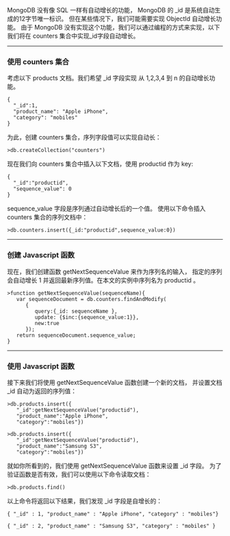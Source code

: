 MongoDB 没有像 SQL 一样有自动增长的功能， MongoDB 的 _id 是系统自动生成的12字节唯一标识。
但在某些情况下，我们可能需要实现 ObjectId 自动增长功能。
由于 MongoDB 没有实现这个功能，我们可以通过编程的方式来实现，以下我们将在 counters 集合中实现_id字段自动增长。

---

### 使用 counters 集合

考虑以下 products 文档。我们希望 _id 字段实现 从 1,2,3,4 到 n 的自动增长功能。
```other
{
  "_id":1,
  "product_name": "Apple iPhone",
  "category": "mobiles"
}
```
为此，创建 counters 集合，序列字段值可以实现自动长：
```other
>db.createCollection("counters")
```
现在我们向 counters 集合中插入以下文档，使用 productid 作为 key:
```other
{
  "_id":"productid",
  "sequence_value": 0
}
```
sequence_value 字段是序列通过自动增长后的一个值。
使用以下命令插入 counters 集合的序列文档中：
```other
>db.counters.insert({_id:"productid",sequence_value:0})
```

---

### 创建 Javascript 函数

现在，我们创建函数 getNextSequenceValue 来作为序列名的输入， 指定的序列会自动增长 1 并返回最新序列值。在本文的实例中序列名为 productid 。
```other
>function getNextSequenceValue(sequenceName){
   var sequenceDocument = db.counters.findAndModify(
      {
         query:{_id: sequenceName },
         update: {$inc:{sequence_value:1}},
         new:true
      });
   return sequenceDocument.sequence_value;
}
```

---

### 使用 Javascript 函数

接下来我们将使用 getNextSequenceValue 函数创建一个新的文档， 并设置文档 _id 自动为返回的序列值：
```other
>db.products.insert({
   "_id":getNextSequenceValue("productid"),
   "product_name":"Apple iPhone",
   "category":"mobiles"})

>db.products.insert({
   "_id":getNextSequenceValue("productid"),
   "product_name":"Samsung S3",
   "category":"mobiles"})
```
就如你所看到的，我们使用 getNextSequenceValue 函数来设置 _id 字段。
为了验证函数是否有效，我们可以使用以下命令读取文档：
```other
>db.products.find()
```
以上命令将返回以下结果，我们发现 _id 字段是自增长的：
```other
{ "_id" : 1, "product_name" : "Apple iPhone", "category" : "mobiles"}

{ "_id" : 2, "product_name" : "Samsung S3", "category" : "mobiles" }
```